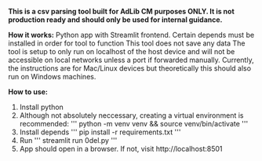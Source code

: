 **This is a csv parsing tool built for AdLib CM purposes ONLY. It is not production ready and should only be used for internal guidance.**

**How it works:**
Python app with Streamlit frontend. Certain depends must be installed in order for tool to function
This tool does not save any data
The tool is setup to only run on localhost of the host device and will not be accessible on local networks unless a port if forwarded manually.
Currently, the instructions are for Mac/Linux devices but theoretically this should also run on Windows machines. 

**How to use:**
1. Install python
2. Although not absolutely neccessary, creating a virtual environment is recommended:
'''
python -m venv venv && source venv/bin/activate
'''
3. Install depends
'''
pip install -r requirements.txt
'''
4. Run
'''
streamlit run 0del.py
'''
5. App should open in a browser. If not, visit http://localhost:8501